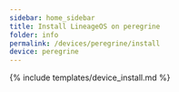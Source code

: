 ```yaml
---
sidebar: home_sidebar
title: Install LineageOS on peregrine
folder: info
permalink: /devices/peregrine/install
device: peregrine
---
```

{% include templates/device_install.md %}
